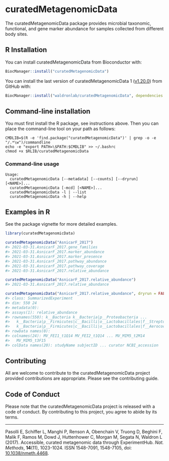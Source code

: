 
<!-- README.md is generated from README.Rmd. Please edit that file -->

# curatedMetagenomicData

<!-- badges: start -->
<!-- badges: end -->

The curatedMetagenomicData package provides microbial taxonomic,
functional, and gene marker abundance for samples collected from
different body sites.

## R Installation

You can install curatedMetagenomicData from Bioconductor with:

``` r
BiocManager::install("curatedMetagenomicData")
```

You can install the last version of curatedMetagenomicData 1 ([v1.20.0](https://github.com/waldronlab/curatedMetagenomicData/releases/tag/v1.20.0)) from GitHub with:

``` r
BiocManager::install("waldronlab/curatedMetagenomicData", dependencies = TRUE, build_vignettes = TRUE, ref = "v1.20.0")
```

## Command-line installation

You must first install the R package, see instructions above. Then you can place the command-line tool on your path as follows:
```
CMDLIB=$(R -e 'find.package("curatedMetagenomicData")' | grep -o -e "/.*\w")/commandline
echo -e "export PATH=\$PATH:$CMDLIB" >> ~/.bashrc
chmod +x $RLIB/curatedMetagenomicData
```

### Command-line usage

```
Usage:
  curatedMetagenomicData [--metadata] [--counts] [--dryrun] [<NAME>]...
  curatedMetagenomicData [-mcd] [<NAME>]...
  curatedMetagenomicData -l | --list
  curatedMetagenomicData -h | --help
```

## Examples in R

See the package vignette for more detailed examples.

``` r
library(curatedMetagenomicData)
```

``` r
curatedMetagenomicData("AsnicarF_2017")
#> 2021-03-31.AsnicarF_2017.gene_families
#> 2021-03-31.AsnicarF_2017.marker_abundance
#> 2021-03-31.AsnicarF_2017.marker_presence
#> 2021-03-31.AsnicarF_2017.pathway_abundance
#> 2021-03-31.AsnicarF_2017.pathway_coverage
#> 2021-03-31.AsnicarF_2017.relative_abundance
```

``` r
curatedMetagenomicData("AsnicarF_2017.relative_abundance")
#> 2021-03-31.AsnicarF_2017.relative_abundance
```

``` r
curatedMetagenomicData("AsnicarF_2017.relative_abundance", dryrun = FALSE)
#> class: SummarizedExperiment 
#> dim: 550 24 
#> metadata(0):
#> assays(1): relative_abundance
#> rownames(550): k__Bacteria k__Bacteria|p__Proteobacteria ...
#>   k__Bacteria|p__Firmicutes|c__Bacilli|o__Lactobacillales|f__Streptococcaceae|g__Streptococcus|s__Streptococcus_gordonii
#>   k__Bacteria|p__Firmicutes|c__Bacilli|o__Lactobacillales|f__Aerococcaceae|g__Abiotrophia|s__Abiotrophia_sp_HMSC24B09
#> rowData names(0):
#> colnames(24): MV_FEI1_t1Q14 MV_FEI2_t1Q14 ... MV_MIM5_t2M14
#>   MV_MIM5_t3F15
#> colData names(20): studyName subjectID ... curator NCBI_accession
```

## Contributing

All are welcome to contribute to the curatedMetagenomicData project
provided contributions are appropriate. Please see the contributing
guide.

## Code of Conduct

Please note that the curatedMetagenomicData project is released with a
code of conduct. By contributing to this project, you agree to abide by
its terms.

------------------------------------------------------------------------

Pasolli E, Schiffer L, Manghi P, Renson A, Obenchain V, Truong D,
Beghini F, Malik F, Ramos M, Dowd J, Huttenhower C, Morgan M, Segata N,
Waldron L (2017). Accessible, curated metagenomic data through
ExperimentHub. *Nat. Methods*, **14**(11), 1023-1024. ISSN 1548-7091,
1548-7105, doi:
[10.1038/nmeth.4468](https://doi.org/10.1038/nmeth.4468).
